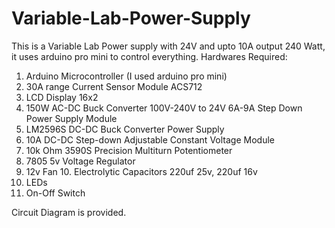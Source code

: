 # Variable-Lab-Power-Supply
This is a Variable Lab Power supply with 24V and upto 10A output 240 Watt, it uses arduino pro mini to control everything. 
Hardwares Required: 
1. Arduino Microcontroller (I used arduino pro mini) 
2. 30A range Current Sensor Module ACS712 
3. LCD Display 16x2 
4. 150W AC-DC Buck Converter 100V-240V to 24V 6A-9A Step Down Power Supply Module 
5. LM2596S DC-DC Buck Converter Power Supply 
6. 10A DC-DC Step-down Adjustable Constant Voltage Module 
7. 10k Ohm 3590S Precision Multiturn Potentiometer 
8. 7805 5v Voltage Regulator 
9. 12v Fan 10. Electrolytic Capacitors 220uf 25v, 220uf 16v 
10. LEDs  
11. On-Off Switch  

Circuit Diagram is provided.

